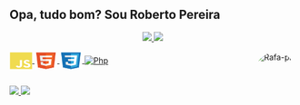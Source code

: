 ## Opa, tudo bom? Sou Roberto Pereira

<div align="center">
  <a href="https://github.com/RobertofPereira">
  <img height="165em" src="https://github-readme-stats.vercel.app/api?username=RobertofPereira&show_icons=true&theme=great-gatsby&include_all_commits=true&count_private=true"/>
  <img height="165em" src="https://github-readme-stats.vercel.app/api/top-langs/?username=RobertofPereira&layout=compact&langs_count=7&theme=great-gatsby"/>
</div>

<div style="display: inline_block"><br>
  <img align="center" alt="Js" height="30" width="40" src="https://raw.githubusercontent.com/devicons/devicon/master/icons/javascript/javascript-plain.svg">
  <img align="center" alt="HTML" height="30" width="40" src="https://raw.githubusercontent.com/devicons/devicon/master/icons/html5/html5-original.svg">
  <img align="center" alt="CSS" height="30" width="40" src="https://raw.githubusercontent.com/devicons/devicon/master/icons/css3/css3-original.svg">
  <img align="center" alt="Php" height="40" width="45" src="https://icongr.am/devicon/phpstorm-original.svg?size=148&color=currentColor">
  <img align="right" alt="Rafa-pic" height="150" style="border-radius:50px;" src="https://media.tenor.com/BOuLnvwBaYEAAAAM/aot-aot-annie.gif">
  
</div>
  
  ##
 
<div> 
  <a href = "mailto:roberto.f.pereira47@gmail.com"><img src="https://img.shields.io/badge/-Gmail-%23333?style=for-the-badge&logo=gmail&logoColor=white" target="_blank">
  <a href="https://www.linkedin.com/in/robertopereira47" target="_blank"><img src="https://img.shields.io/badge/-LinkedIn-%230077B5?style=for-the-badge&logo=linkedin&logoColor=white" target="_blank"></a>   
</div>
